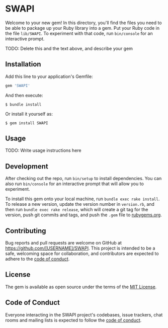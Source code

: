 # SWAPI

Welcome to your new gem! In this directory, you'll find the files you need to be able to package up your Ruby library into a gem. Put your Ruby code in the file `lib/SWAPI`. To experiment with that code, run `bin/console` for an interactive prompt.

TODO: Delete this and the text above, and describe your gem

## Installation

Add this line to your application's Gemfile:

```ruby
gem 'SWAPI'
```

And then execute:

    $ bundle install

Or install it yourself as:

    $ gem install SWAPI

## Usage

TODO: Write usage instructions here

## Development

After checking out the repo, run `bin/setup` to install dependencies. You can also run `bin/console` for an interactive prompt that will allow you to experiment.

To install this gem onto your local machine, run `bundle exec rake install`. To release a new version, update the version number in `version.rb`, and then run `bundle exec rake release`, which will create a git tag for the version, push git commits and tags, and push the `.gem` file to [rubygems.org](https://rubygems.org).

## Contributing

Bug reports and pull requests are welcome on GitHub at https://github.com/[USERNAME]/SWAPI. This project is intended to be a safe, welcoming space for collaboration, and contributors are expected to adhere to the [code of conduct](https://github.com/[USERNAME]/SWAPI/blob/master/CODE_OF_CONDUCT.md).


## License

The gem is available as open source under the terms of the [MIT License](https://opensource.org/licenses/MIT).

## Code of Conduct

Everyone interacting in the SWAPI project's codebases, issue trackers, chat rooms and mailing lists is expected to follow the [code of conduct](https://github.com/[USERNAME]/SWAPI/blob/master/CODE_OF_CONDUCT.md).
